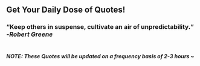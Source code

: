 ## Get Your Daily Dose of Quotes!
### <q>Keep others in suspense, cultivate an air of unpredictability.</q> -<em>Robert Greene</em> <br><br>
##### NOTE: These Quotes will be updated on a frequency basis of 2-3 hours ~

